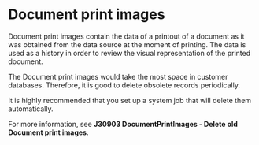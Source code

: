 # Document print images 

Document print images contain the data of a printout of a document as it was obtained from the data source at the moment of printing. The data is used as a history in order to review the visual representation of the printed document.

The Document print images would take the most space in customer databases. Therefore, it is good to delete obsolete records periodically. 

It is highly recommended that you set up a system job that will delete them automatically. 

For more information, see **J30903 DocumentPrintImages - Deletе old Document print images**.
